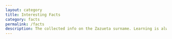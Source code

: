 ```yaml
---
layout: category
title: Interesting Facts
category: facts
permalink: /facts
description: The collected info on the Zazueta surname. Learning is always a work in progress, so bookmark this page for future updates!
---
```

